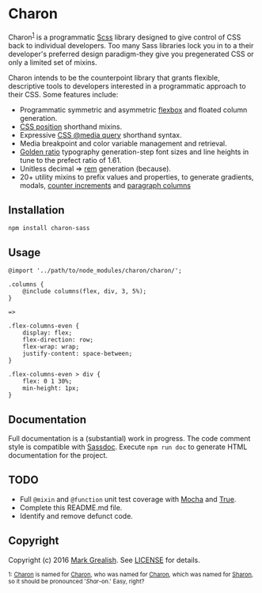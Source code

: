 # Charon
Charon<sup>[1](#footnote-1)</sup> is a programmatic [Scss][1] library designed to give control of CSS back to individual developers. Too many Sass libraries lock you in to a their developer's preferred design paradigm-they give you pregenerated CSS or only a limited set of mixins.

Charon intends to be the counterpoint library that grants flexible, descriptive tools to developers interested in a programmatic approach to their CSS. Some features include:

* Programmatic symmetric and asymmetric [flexbox][11] and floated column generation.
* [CSS position][9] shorthand mixins.
* Expressive [CSS @media query][10] shorthand syntax.
* Media breakpoint and color variable management and retrieval.
* [Golden ratio][12] typography generation-step font sizes and line heights in tune to the prefect ratio of 1.61.
* Unitless decimal => [rem][13] generation (because).
* 20+ utility mixins to prefix values and properties, to generate gradients, modals, [counter increments][15] and [paragraph columns][14]

## Installation

    npm install charon-sass

## Usage

    @import '../path/to/node_modules/charon/charon/';

    .columns {
        @include columns(flex, div, 3, 5%);
    }

    =>

    .flex-columns-even {
        display: flex;
        flex-direction: row;
        flex-wrap: wrap;
        justify-content: space-between;
    }

    .flex-columns-even > div {
        flex: 0 1 30%;
        min-height: 1px;
    }

## Documentation
Full documentation is a (substantial) work in progress. The code comment style is compatible with [Sassdoc][6]. Execute `npm run doc` to generate HTML documentation for the project.

## TODO

* Full `@mixin` and `@function` unit test coverage with [Mocha][7] and [True][8].
* Complete this README.md file.
* Identify and remove defunct code.

## Copyright

Copyright (c) 2016 [Mark Grealish][16]. See [LICENSE](LICENSE) for details.

<sup name="footnote-1">1: [Charon][2] is named for [Charon][3], who was named for [Charon][4], which was named for [Sharon][5], so it should be pronounced '_Shar_-on.' Easy, right?</sup>

[1]: http://sass-lang.com/ "Sass"
[2]: https://github.com/bhalash/charon "Charon (library)"
[3]: https://www.bhalash.com/archives/13544792237 "Charon (kitten)"
[4]: https://en.wikipedia.org/wiki/Charon_(moon) "Charon (moon)"
[5]: https://en.wikipedia.org/wiki/James_W._Christy "James Christy"
[6]: http://sassdoc.com/ "Sassdoc"
[7]: https://mochajs.org/ "Mocha"
[8]: http://oddbird.net/true/ "True"
[9]: https://developer.mozilla.org/en-US/docs/Web/CSS/position "CSS Position"
[10]: https://developer.mozilla.org/en-US/docs/Web/CSS/Media_Queries/Using_media_queries "CSS Media Queries"
[11]: https://css-tricks.com/snippets/css/a-guide-to-flexbox/ "Flexbox"
[12]: https://pearsonified.com/typography/?utm_source=dlvr.it&utm_medium=feed "Golden Ratio"
[13]: https://www.sitepoint.com/understanding-and-using-rem-units-in-css/ "rem units"
[14]: https://css-tricks.com/almanac/properties/c/columns/ "CSS column property"
[15]: https://developer.mozilla.org/en/docs/Web/CSS/counter-increment "CSS counter increment"
[16]: https://www.bhalash.com "Mark Grealish"
